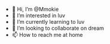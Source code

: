 - 👋 Hi, I’m @Mmokie
- 👀 I’m interested in luv
- 🌱 I’m currently learning to luv
- 💞️ I’m looking to collaborate on dream
- 📫 How to reach me at home

<!---
Mmokie/Mmokie is a ✨ special ✨ repository because its `README.md` (this file) appears on your GitHub profile.
You can click the Preview link to take a look at your changes.
--->
